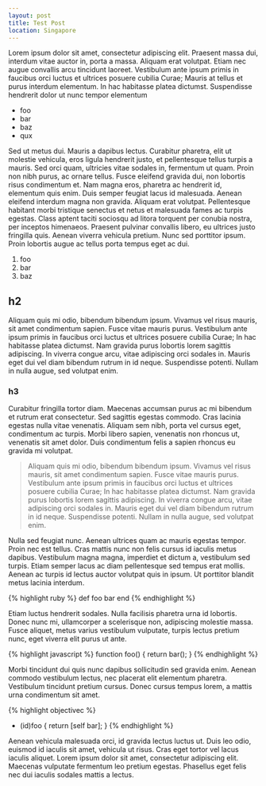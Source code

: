 ```yaml
---
layout: post
title: Test Post
location: Singapore
---
```


Lorem ipsum dolor sit amet, consectetur adipiscing elit. Praesent massa dui, interdum vitae auctor in, porta a massa. Aliquam erat volutpat. Etiam nec augue convallis arcu tincidunt laoreet. Vestibulum ante ipsum primis in faucibus orci luctus et ultrices posuere cubilia Curae; Mauris at tellus et purus interdum elementum. In hac habitasse platea dictumst. Suspendisse hendrerit dolor ut nunc tempor elementum

* foo
* bar
* baz
* qux

Sed ut metus dui. Mauris a dapibus lectus. Curabitur pharetra, elit ut molestie vehicula, eros ligula hendrerit justo, et pellentesque tellus turpis a mauris. Sed orci quam, ultricies vitae sodales in, fermentum ut quam. Proin non nibh purus, ac ornare tellus. Fusce eleifend gravida dui, non lobortis risus condimentum et. Nam magna eros, pharetra ac hendrerit id, elementum quis enim. Duis semper feugiat lacus id malesuada. Aenean eleifend interdum magna non gravida. Aliquam erat volutpat. Pellentesque habitant morbi tristique senectus et netus et malesuada fames ac turpis egestas. Class aptent taciti sociosqu ad litora torquent per conubia nostra, per inceptos himenaeos. Praesent pulvinar convallis libero, eu ultrices justo fringilla quis. Aenean viverra vehicula pretium. Nunc sed porttitor ipsum. Proin lobortis augue ac tellus porta tempus eget ac dui.

1. foo
2. bar
3. baz

## h2

Aliquam quis mi odio, bibendum bibendum ipsum. Vivamus vel risus mauris, sit amet condimentum sapien. Fusce vitae mauris purus. Vestibulum ante ipsum primis in faucibus orci luctus et ultrices posuere cubilia Curae; In hac habitasse platea dictumst. Nam gravida purus lobortis lorem sagittis adipiscing. In viverra congue arcu, vitae adipiscing orci sodales in. Mauris eget dui vel diam bibendum rutrum in id neque. Suspendisse potenti. Nullam in nulla augue, sed volutpat enim.

### h3

Curabitur fringilla tortor diam. Maecenas accumsan purus ac mi bibendum et rutrum erat consectetur. Sed sagittis egestas commodo. Cras lacinia egestas nulla vitae venenatis. Aliquam sem nibh, porta vel cursus eget, condimentum ac turpis. Morbi libero sapien, venenatis non rhoncus ut, venenatis sit amet dolor. Duis condimentum felis a sapien rhoncus eu gravida mi volutpat.

> Aliquam quis mi odio, bibendum bibendum ipsum. Vivamus vel risus mauris, sit amet condimentum sapien. Fusce vitae mauris purus. Vestibulum ante ipsum primis in faucibus orci luctus et ultrices posuere cubilia Curae; In hac habitasse platea dictumst. Nam gravida purus lobortis lorem sagittis adipiscing. In viverra congue arcu, vitae adipiscing orci sodales in. Mauris eget dui vel diam bibendum rutrum in id neque. Suspendisse potenti. Nullam in nulla augue, sed volutpat enim.

Nulla sed feugiat nunc. Aenean ultrices quam ac mauris egestas tempor. Proin nec est tellus. Cras mattis nunc non felis cursus id iaculis metus dapibus. Vestibulum magna magna, imperdiet et dictum a, vestibulum sed turpis. Etiam semper lacus ac diam pellentesque sed tempus erat mollis. Aenean ac turpis id lectus auctor volutpat quis in ipsum. Ut porttitor blandit metus lacinia interdum.

{% highlight ruby %}
def foo
  bar
end
{% endhighlight %}

Etiam luctus hendrerit sodales. Nulla facilisis pharetra urna id lobortis. Donec nunc mi, ullamcorper a scelerisque non, adipiscing molestie massa. Fusce aliquet, metus varius vestibulum vulputate, turpis lectus pretium nunc, eget viverra elit purus ut ante.

{% highlight javascript %}
function foo() {
  return bar();
}
{% endhighlight %}

Morbi tincidunt dui quis nunc dapibus sollicitudin sed gravida enim. Aenean commodo vestibulum lectus, nec placerat elit elementum pharetra. Vestibulum tincidunt pretium cursus. Donec cursus tempus lorem, a mattis urna condimentum sit amet.

{% highlight objectivec %}
- (id)foo {
  return [self bar];
}
{% endhighlight %}

Aenean vehicula malesuada orci, id gravida lectus luctus ut. Duis leo odio, euismod id iaculis sit amet, vehicula ut risus. Cras eget tortor vel lacus iaculis aliquet. Lorem ipsum dolor sit amet, consectetur adipiscing elit. Maecenas vulputate fermentum leo pretium egestas. Phasellus eget felis nec dui iaculis sodales mattis a lectus.

